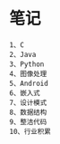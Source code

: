 # 笔记
    
    1、C  
    2、Java  
    3、Python  
    4、图像处理   
    5、Android   
    6、嵌入式       
    7、设计模式      
    8、数据结构      
    9、整洁代码      
    10、行业积累     

